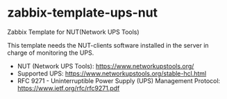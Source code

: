 # zabbix-template-ups-nut

Zabbix Template for NUT(Network UPS Tools)

This template needs the NUT-clients software installed in the server in charge of monitoring the UPS.

* NUT (Network UPS Tools): https://www.networkupstools.org/
* Supported UPS: https://www.networkupstools.org/stable-hcl.html
* RFC 9271 - Uninterruptible Power Supply (UPS) Management Protocol: https://www.ietf.org/rfc/rfc9271.pdf


